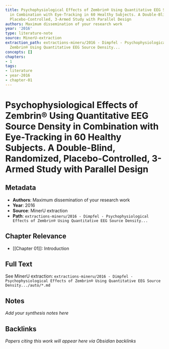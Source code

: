 ```yaml
---
title: Psychophysiological Effects of Zembrin® Using Quantitative EEG Source Density
  in Combination with Eye-Tracking in 60 Healthy Subjects. A Double-Blind, Randomized,
  Placebo-Controlled, 3-Armed Study with Parallel Design
authors: Maximum dissemination of your research work
year: '2016'
type: literature-note
source: MinerU-extraction
extraction_path: extractions-mineru/2016 - Dimpfel - Psychophysiological Effects of
  Zembrin® Using Quantitative EEG Source Density...
concepts: []
chapters:
- 1
tags:
- literature
- year-2016
- chapter-01
---
```


# Psychophysiological Effects of Zembrin® Using Quantitative EEG Source Density in Combination with Eye-Tracking in 60 Healthy Subjects. A Double-Blind, Randomized, Placebo-Controlled, 3-Armed Study with Parallel Design

## Metadata

- **Authors**: Maximum dissemination of your research work
- **Year**: 2016
- **Source**: MinerU extraction
- **Path**: `extractions-mineru/2016 - Dimpfel - Psychophysiological Effects of Zembrin® Using Quantitative EEG Source Density...`

## Chapter Relevance

- [[Chapter 01]]: Introduction

## Full Text

See MinerU extraction: `extractions-mineru/2016 - Dimpfel - Psychophysiological Effects of Zembrin® Using Quantitative EEG Source Density.../auto/*.md`

## Notes

*Add your synthesis notes here*

## Backlinks

*Papers citing this work will appear here via Obsidian backlinks*

